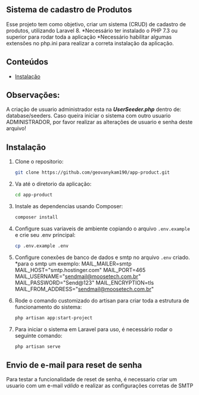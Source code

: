 ## Sistema de cadastro de Produtos

Esse projeto tem como objetivo, criar um sistema (CRUD) de cadastro de produtos, utilizando Laravel 8.
*Necessário ter instalado o PHP 7.3 ou superior para rodar toda a aplicação
*Necessário habilitar algumas extensões no php.ini para realizar a correta instalação da aplicação.

## Conteúdos
- [Instalação](#Instalação)

## Observações:
A criação de usuario administrador esta na ***UserSeeder.php*** dentro de: database/seeders. Caso queira iniciar o sistema com outro usuario ADMINISTRADOR, por favor realizar as alterações de usuario e senha deste arquivo!


## Instalação

1. Clone o repositorio:
   ```bash
   git clone https://github.com/geovanykam190/app-product.git
    ```

2. Va até o diretorio da aplicação:
    ```bash
    cd app-product
    ```

3. Instale as dependencias usando Composer:
   ```bash
   composer install
    ```

4. Configure suas variaveis de ambiente copiando o arquivo `.env.example` e crie seu .env principal:
   ```bash
   cp .env.example .env
    ```

5. Configure conexões de banco de dados e smtp no arquivo `.env` criado.
    *para o smtp um exemplo:
    MAIL_MAILER=smtp
    MAIL_HOST="smtp.hostinger.com"
    MAIL_PORT=465
    MAIL_USERNAME="sendmail@moosetech.com.br"
    MAIL_PASSWORD="Send@123"
    MAIL_ENCRYPTION=tls
    MAIL_FROM_ADDRESS="sendmail@moosetech.com.br"

6. Rode o comando customizado do artisan para criar toda a estrutura de funcionamento do sistema:
    ```bash
    php artisan app:start-project
    ```
  
7. Para iniciar o sistema em Laravel para uso, é necessário rodar o seguinte comando:
   ```bash
   php artisan serve
    ```


## Envio de e-mail para reset de senha
Para testar a funcionalidade de reset de senha, é necessario criar um usuario com um e-mail *válido* e realizar as configurações corretas de SMTP

